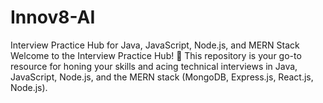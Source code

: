# Innov8-AI
Interview Practice Hub for Java, JavaScript, Node.js, and MERN Stack
Welcome to the Interview Practice Hub! 🚀 This repository is your go-to resource for honing your skills and acing technical interviews in Java, JavaScript, Node.js, and the MERN stack (MongoDB, Express.js, React.js, Node.js).
